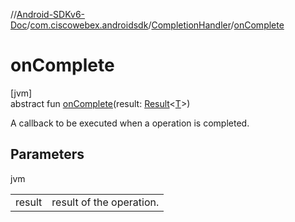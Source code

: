 //[Android-SDKv6-Doc](../../../index.md)/[com.ciscowebex.androidsdk](../index.md)/[CompletionHandler](index.md)/[onComplete](on-complete.md)

# onComplete

[jvm]\
abstract fun [onComplete](on-complete.md)(result: [Result](../-result/index.md)&lt;[T](index.md)&gt;)

A callback to be executed when a operation is completed.

## Parameters

jvm

| | |
|---|---|
| result | result of the operation. |
